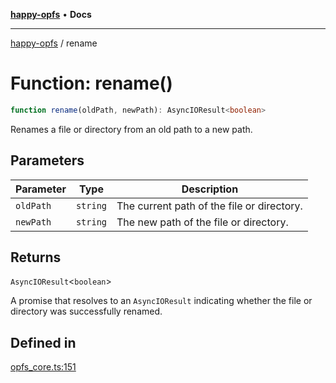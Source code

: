 [**happy-opfs**](../README.md) • **Docs**

***

[happy-opfs](../README.md) / rename

# Function: rename()

```ts
function rename(oldPath, newPath): AsyncIOResult<boolean>
```

Renames a file or directory from an old path to a new path.

## Parameters

| Parameter | Type | Description |
| ------ | ------ | ------ |
| `oldPath` | `string` | The current path of the file or directory. |
| `newPath` | `string` | The new path of the file or directory. |

## Returns

`AsyncIOResult`\<`boolean`\>

A promise that resolves to an `AsyncIOResult` indicating whether the file or directory was successfully renamed.

## Defined in

[opfs\_core.ts:151](https://github.com/JiangJie/happy-opfs/blob/dc95a422852928393060b63cb34de24c88ad98b4/src/fs/opfs_core.ts#L151)
